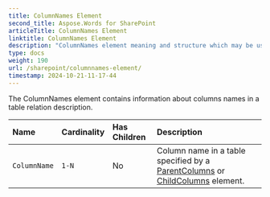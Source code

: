 ```yaml
---
title: ColumnNames Element
second_title: Aspose.Words for SharePoint
articleTitle: ColumnNames Element
linktitle: ColumnNames Element
description: "ColumnNames element meaning and structure which may be used while configuring Aspose.Words for SharePoint reports."
type: docs
weight: 190
url: /sharepoint/columnnames-element/
timestamp: 2024-10-21-11-17-44
---
```


The ColumnNames element contains information about columns names in a table relation description.

| Name | Cardinality | Has Children | Description |
| :- | :- | :- | :- |
| `ColumnName` | `1-N` | No | Column name in a table specified by a [ParentColumns](/words/sharepoint/parentcolumns-element/) or [ChildColumns](/words/sharepoint/childcolumns-element/) element. |
